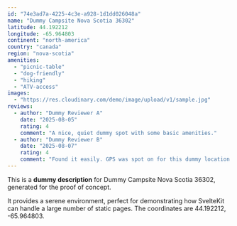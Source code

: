 ```yaml
---
id: "74e3ad7a-4225-4c3e-a928-1d1dd026048a"
name: "Dummy Campsite Nova Scotia 36302"
latitude: 44.192212
longitude: -65.964803
continent: "north-america"
country: "canada"
region: "nova-scotia"
amenities:
  - "picnic-table"
  - "dog-friendly"
  - "hiking"
  - "ATV-access"
images:
  - "https://res.cloudinary.com/demo/image/upload/v1/sample.jpg"
reviews:
  - author: "Dummy Reviewer A"
    date: "2025-08-05"
    rating: 4
    comment: "A nice, quiet dummy spot with some basic amenities."
  - author: "Dummy Reviewer B"
    date: "2025-08-07"
    rating: 4
    comment: "Found it easily. GPS was spot on for this dummy location."
---
```


This is a **dummy description** for Dummy Campsite Nova Scotia 36302, generated for the proof of concept.

It provides a serene environment, perfect for demonstrating how SvelteKit can handle a large number of static pages. The coordinates are 44.192212, -65.964803.
